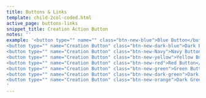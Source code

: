 ```yaml
---
title: Buttons & Links
template: child-2col-coded.html
active_page: buttons-links
snippet_title: Creation Action Button
notes: ''
example: '<button type="" name="" class="btn-new-blue">Blue Button</button><br /><br />
<button type="" name="Creation Button" class="btn-new-dark-blue">Dark Blue Button</button><br /><br />
<button type="" name="Creation Button" class="btn-new-Navy">Navy Button</button><br /><br />
<button type="" name="Creation Button" class="btn-new-yellow">Yellow Button</button><br /><br />
<button type="" name="Creation Button" class="btn-new-red">Red Button</button><br /><br />
<button type="" name="Creation Button" class="btn-new-green">Green Button</button><br /><br />
<button type="" name="Creation Button" class="btn-new-dark-green">Dark Green Button</button><br /><br />
<button type="" name="Creation Button" class="btn-new-orange">Dark Green Button</button>
'
---
```

